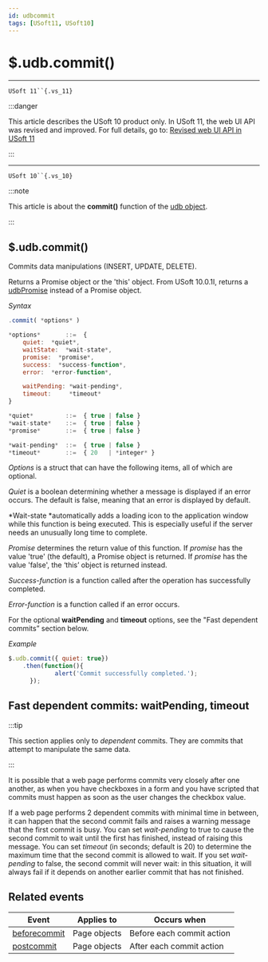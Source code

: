 ```yaml
---
id: udbcommit
tags: [USoft11, USoft10]
---
```

# $.udb.commit()



----

`USoft 11``{.vs_11}`


:::danger

This article describes the USoft 10 product only.
In USoft 11, the web UI API was revised and improved. For full details, go to:
[Revised web UI API in USoft 11](/Web_and_app_UIs/UDB_udb/Revised_web_UI_API_in_USoft_11.md)

:::

----

`USoft 10``{.vs_10}`


:::note

This article is about the **commit()** function of the [udb object](/Web_and_app_UIs/UDB_udb).

:::

## **$.udb.commit()**

Commits data manipulations (INSERT, UPDATE, DELETE).

Returns a Promise object or the 'this' object. From USoft 10.0.1I, returns a [udbPromise](/Web_and_app_UIs/JavaScript/Promises_for_asynchronous_Javascript.md) instead of a Promise object.

*Syntax*

```js
.commit( *options* )

*options*       ::=  {
    quiet:  *quiet*,
    waitState:  *wait-state*,
    promise:  *promise*,
    success:  *success-function*,
    error:  *error-function*,

    waitPending: *wait-pending*,
    timeout:     *timeout*
}

*quiet*         ::=  { true | false }
*wait-state*    ::=  { true | false }
*promise*       ::=  { true | false }

*wait-pending*  ::=  { true | false } 
*timeout*       ::=  { 20   | *integer* }
```

*Options* is a struct that can have the following items, all of which are optional.

*Quiet* is a boolean determining whether a message is displayed if an error occurs. The default is false, meaning that an error is displayed by default.

*Wait-state *automatically adds a loading icon to the application window while this function is being executed. This is especially useful if the server needs an unusually long time to complete.

*Promise* determines the return value of this function. If *promise* has the value 'true' (the default), a Promise object is returned. If *promise* has the value 'false', the ‘this’ object is returned instead.

*Success-function* is a function called after the operation has successfully completed.

*Error-function* is a function called if an error occurs.

For the optional **waitPending** and **timeout** options, see the "Fast dependent commits” section below.

*Example*

```js
$.udb.commit({ quiet: true})
    .then(function(){
             alert('Commit successfully completed.');
      });
```

## Fast dependent commits: waitPending, timeout


:::tip

This section applies only to *dependent* commits. They are commits that attempt to manipulate the same data.

:::

It is possible that a web page performs commits very closely after one another, as when you have checkboxes in a form and you have scripted that commits must happen as soon as the user changes the checkbox value.

If a web page performs 2 dependent commits with minimal time in between, it can happen that the second commit fails and raises a warning message that the first commit is busy. You can set *wait-pending* to true to cause the second commit to wait until the first has finished, instead of raising this message. You can set *timeout* (in seconds; default is 20) to determine the maximum time that the second commit is allowed to wait. If you set *wait-pending* to false, the second commit will never wait: in this situation, it will always fail if it depends on another earlier commit that has not finished.

## Related events

|**Event**|**Applies to**|**Occurs when**|
|--------|--------|--------|
|[beforecommit](/Web_and_app_UIs/UDB_Events/beforecommit.md)|Page objects|Before each commit action|
|[postcommit](/Web_and_app_UIs/UDB_Events/postcommit.md)|Page objects|After each commit action|



 